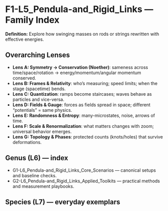 # F1-L5_Pendula-and_Rigid_Links — Family Index
**Definition:** Explore how swinging masses on rods or strings rewritten with effective energies.

## Overarching Lenses

- **Lens A: Symmetry -> Conservation (Noether)**: sameness across time/space/rotation → energy/momentum/angular momentum conserved.
- **Lens B: Frames & Relativity**: who’s measuring; speed limits; when the stage (spacetime) bends.
- **Lens C: Quantization**: ramps become staircases; waves behave as particles and vice-versa.
- **Lens D: Fields & Gauge**: forces as fields spread in space; different “potentials” = same physics.
- **Lens E: Randomness & Entropy**: many-microstates, noise, arrows of time.
- **Lens F: Scale & Renormalization**: what matters changes with zoom; universal behavior emerges.
- **Lens G: Topology & Phases**: protected counts (knots/holes) that survive deformations.

## Genus (L6) — index
- G1-L6_Pendula-and_Rigid_Links_Core_Scenarios — canonical setups and baseline checks.
- G2-L6_Pendula-and_Rigid_Links_Applied_Toolkits — practical methods and measurement playbooks.

## Species (L7) — everyday exemplars

